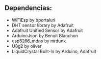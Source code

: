 ## Dependencias:

 - WiFiEsp by bportaluri
 - DHT sensor library by Adafruit
 - Adafruit Unified Sensor by Adafruit 
 - ArduinoJson by Benoit Blanchon 
 - esp8266_mdns by mrdunk
 - U8g2 by oliver 
 - LiquidCrystal Built-In by Arduino, Adafruit 